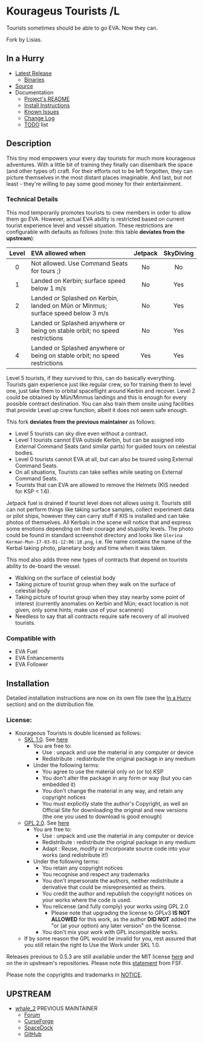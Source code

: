 # Kourageus Tourists /L

Tourists sometimes should be able to go EVA. Now they can.

Fork by Lisias.


## In a Hurry

* [Latest Release](https://github.com/net-lisias-ksp/KourageousTourists/releases)
	+ [Binaries](https://github.com/net-lisias-ksp/KourageousTourists/tree/Archive)
* [Source](https://github.com/net-lisias-ksp/KourageousTourists)
* Documentation
	+ [Project's README](https://github.com/net-lisias-ksp/KourageousTourists/blob/master/README.md)
	+ [Install Instructions](https://github.com/net-lisias-ksp/KourageousTourists/blob/master/INSTALL.md)
	+ [Known Issues](https://github.com/net-lisias-ksp/KourageousTourists/blob/master/KNOWN_ISSUES.md)
	+ [Change Log](./CHANGE_LOG.md)
	+ [TODO](./TODO.md) list


## Description

This tiny mod empowers your every day tourists for much more kourageous adventures. With a little bit of training they finally can disembark the space (and other types of) craft. For their efforts not to be left forgotten, they can picture themselves in the most distant places imaginable. And last, but not least - they're willing to pay some good money for their entertainment.

### Technical Details

This mod temporarily promotes tourists to crew members in order to allow them go EVA. However, actual EVA ability is restricted based on current tourist experience level and vessel situation. These restrictions are configurable with defaults as follows (note: this table **deviates from the upstream**):

| Level | EVA allowed when	 | Jetpack  | SkyDiving |
|:-----:|:------------------|:--------:|:--------: |    
| 0     | Not allowed. Use Command Seats for tours ;) | No | No
| 1     | Landed on Kerbin; surface speed below 1 m/s | No | Yes
| 2     | Landed or Splashed on Kerbin, landed on Mün or Minmus; surface speed below 3 m/s | No | Yes
| 3     | Landed or Splashed anywhere or being on stable orbit; no speed restrictions | No | Yes
| 4     | Landed or Splashed anywhere or being on stable orbit; no speed restrictions | Yes | Yes

Level 5 tourists, if they survived to this, can do basically everything. Tourists gain experience just like regular crew, so for training them to level one, just take them to orbital spaceflight around Kerbin and recover. Level 2 could be obtained by Mün/Minmus landings and this is enough for every possible contract destination. You can also train them onsite using facilities that provide Level up crew function, albeit it does not seem safe enough.

This fork **deviates from the previous maintainer** as follows:

* Level 5 tourists can sky dive even without a contract.
* Level 1 tourists cannot EVA outside Kerbin, but can be assigned into External Command Seats (and similar parts) for guided tours on celestial bodies.
* Level 0 tourists cannot EVA at all, but can also be toured using External Command Seats.
* On all situations, Tourists can take selfies while seating on External Command Seats.
* Tourists that can EVA are allowed to remove the Helmets (KIS needed for KSP \< 1.6).

Jetpack fuel is drained if tourist level does not allows using it. Tourists still can not perform things like taking surface samples, collect experiment data or pilot ships, however they can carry stuff if KIS is installed and can take photos of themselves. All Kerbals in the scene will notice that and express some emotions depending on their courage and stupidity levels. The photo could be found in standard screenshot directory and looks like `Glerina Kerman-Mun-17-03-01-12:06:18.png`, i.e. file name contains the name of the Kerbal taking photo, planetary body and time when it was taken.  

This mod also adds three new types of contracts that depend on tourists ability to de-board the vessel. 

* Walking on the surface of celestial body
* Taking picture of tourist group when they walk on the surface of celestial body
* Taking picture of tourist group when they stay nearby some point of interest (currently anomalies on Kerbin and Mün; exact location is not given, only some hints; make use of your scanners)
* Needless to say that all contracts require safe recovery of all involved tourists.


### Compatible with

* EVA Fuel
* EVA Enhancements
* EVA Follower


## Installation

Detailed installation instructions are now on its own file (see the [In a Hurry](#in-a-hurry) section) and on the distribution file.

### License:

* Kourageous Tourists is double licensed as follows:
	+ [SKL 1.0](https://ksp.lisias.net/SKL-1_0.txt). See [here](./LICENSE.KSPe.SKL-1_0)
		+ You are free to:
			- Use : unpack and use the material in any computer or device
			- Redistribute : redistribute the original package in any medium
		+ Under the following terms:
			- You agree to use the material only on (or to) KSP
			- You don't alter the package in any form or way (but you can embedded it)
			- You don't change the material in any way, and retain any copyright notices
			- You must explicitly state the author's Copyright, as well an Official Site for downloading the original and new versions (the one you used to download is good enough)
	+ [GPL 2.0](https://www.gnu.org/licenses/gpl-2.0.txt). See [here](./LICENSE.KSPe.GPL-2_0)
		+ You are free to:
			- Use : unpack and use the material in any computer or device
			- Redistribute : redistribute the original package in any medium
			- Adapt : Reuse, modify or incorporate source code into your works (and redistribute it!) 
		+ Under the following terms:
			- You retain any copyright notices
			- You recognise and respect any trademarks
			- You don't impersonate the authors, neither redistribute a derivative that could be misrepresented as theirs.
			- You credit the author and republish the copyright notices on your works where the code is used.
			- You relicense (and fully comply) your works using GPL 2.0
				- Please note that upgrading the license to GPLv3 **IS NOT ALLOWED** for this work, as the author **DID NOT** added the "or (at your option) any later version" on the license.
			- You don't mix your work with GPL incompatible works.
	* If by some reason the GPL would be invalid for you, rest assured that you still retain the right to Use the Work under SKL 1.0. 

Releases previous to 0.5.3 are still available under the MIT license [here](https://github.com/net-lisias-kspu/KourageousTourists/tree/Source/MIT) and on the in upstream's repositories. Please note this [statement](https://www.gnu.org/licenses/license-list.en.html#Expat) from FSF.

Please note the copyrights and trademarks in [NOTICE](./NOTICE).


## UPSTREAM

* [whale_2](https://forum.kerbalspaceprogram.com/index.php?/profile/167015-whale_2/) PREVIOUS MAINTAINER
	+ [Forum](https://forum.kerbalspaceprogram.com/index.php?/topic/167120-*)
	+ [CurseForge](https://www.curseforge.com/kerbal/ksp-mods/kourageous-tourists)
	+ [SpaceDock](https://spacedock.info/mod/1613/Kourageous%20Tourists)
	+ [GitHub](https://github.com/whale2/KourageousTourists)
